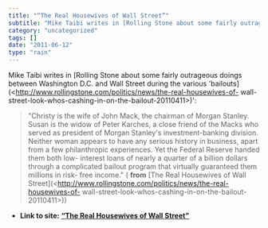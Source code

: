 ```yaml
---
title: "“The Real Housewives of Wall Street”"
subtitle: "Mike Taibi writes in [Rolling Stone about some fairly outrageous doings"
category: "uncategorized"
tags: []
date: "2011-06-12"
type: "rain"
---
```

Mike Taibi writes in [Rolling Stone about some fairly outrageous doings
between Washington D.C. and Wall Street during the various
'bailouts](<http://www.rollingstone.com/politics/news/the-real-housewives-of-
wall-street-look-whos-cashing-in-on-the-bailout-20110411>)':

> "Christy is the wife of John Mack, the chairman of Morgan Stanley. Susan is
> the widow of Peter Karches, a close friend of the Macks who served as
> president of Morgan Stanley's investment-banking division. Neither woman
> appears to have any serious history in business, apart from a few
> philanthropic experiences. Yet the Federal Reserve handed them both low-
> interest loans of nearly a quarter of a billion dollars through a
> complicated bailout program that virtually guaranteed them millions in risk-
> free income." ( **from** [The Real Housewives of Wall
> Street](<http://www.rollingstone.com/politics/news/the-real-housewives-of-
> wall-street-look-whos-cashing-in-on-the-bailout-20110411>))


* **Link to site:** **[“The Real Housewives of Wall Street”](None)**